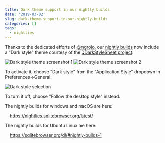 ```yaml
---
title: Dark theme support in our nightly builds
date: '2019-03-02'
slug: dark-theme-support-in-our-nightly-builds
categories: []
tags:
  - nightlies
---
```

Thanks to the dedicated efforts of [@mgrojo](https://github.com/mgrojo), our [nightly builds](https://nightlies.sqlitebrowser.org/latest) now include a "Dark style" theme courtesy of the [QDarkStyleSheet project](https://github.com/ColinDuquesnoy/QDarkStyleSheet):

![Dark style theme screenshot 1](/images/DB4S-dark_mode-win.1-680.png "Dark style theme screenshot 1")
![Dark style theme screenshot 2](/images/DB4S-dark_mode-win.2-680.png "Dark style theme screenshot 2")

To activate it, choose "Dark style" from the "Application Style" dropdown in Preferences→General:

![Dark style selection](/images/DB4S-dark_mode-select-680.png "Dark style selection")

To turn it off, choose "Follow the desktop style" instead.

The nightly builds for windows and macOS are here:

&nbsp; &nbsp; https://nightlies.sqlitebrowser.org/latest/

The nightly builds for Ubuntu Linux are here:

&nbsp; &nbsp; https://sqlitebrowser.org/dl/#nightly-builds-1